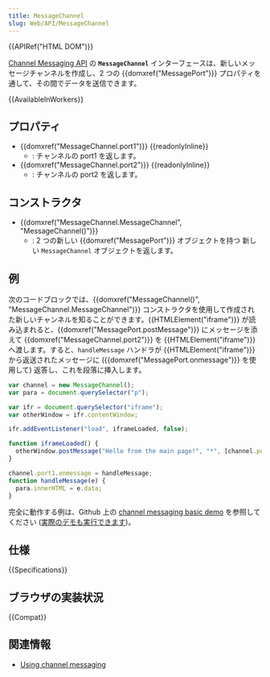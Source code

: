 ```yaml
---
title: MessageChannel
slug: Web/API/MessageChannel
---
```


{{APIRef("HTML DOM")}}

[Channel Messaging API](/ja/docs/Web/API/Channel_Messaging_API) の **`MessageChannel`** インターフェースは、新しいメッセージチャンネルを作成し、2 つの {{domxref("MessagePort")}} プロパティを通して、その間でデータを送信できます。

{{AvailableInWorkers}}

## プロパティ

- {{domxref("MessageChannel.port1")}} {{readonlyInline}}
  - : チャンネルの port1 を返します。
- {{domxref("MessageChannel.port2")}} {{readonlyInline}}
  - : チャンネルの port2 を返します。

## コンストラクタ

- {{domxref("MessageChannel.MessageChannel", "MessageChannel()")}}
  - : 2 つの新しい {{domxref("MessagePort")}} オブジェクトを持つ 新しい `MessageChannel` オブジェクトを返します。

## 例

次のコードブロックでは、{{domxref("MessageChannel()", "MessageChannel.MessageChannel")}} コンストラクタを使用して作成された新しいチャンネルを知ることができます。{{HTMLElement("iframe")}} が読み込まれると、{{domxref("MessagePort.postMessage")}} にメッセージを添えて {{domxref("MessageChannel.port2")}} を {{HTMLElement("iframe")}} へ渡します。すると、`handleMessage` ハンドラが {{HTMLElement("iframe")}} から返送されたメッセージに ({{domxref("MessagePort.onmessage")}} を使用して) 返答し、これを段落に挿入します。

```js
var channel = new MessageChannel();
var para = document.querySelector("p");

var ifr = document.querySelector("iframe");
var otherWindow = ifr.contentWindow;

ifr.addEventListener("load", iframeLoaded, false);

function iframeLoaded() {
  otherWindow.postMessage("Hello from the main page!", "*", [channel.port2]);
}

channel.port1.onmessage = handleMessage;
function handleMessage(e) {
  para.innerHTML = e.data;
}
```

完全に動作する例は、Github 上の [channel messaging basic demo](https://github.com/mdn/channel-messaging-basic-demo) を参照してください ([実際のデモも実行できます](http://mdn.github.io/channel-messaging-basic-demo/))。

## 仕様

{{Specifications}}

## ブラウザの実装状況

{{Compat}}

## 関連情報

- [Using channel messaging](/ja/docs/Web/API/Channel_Messaging_API/Using_channel_messaging)
